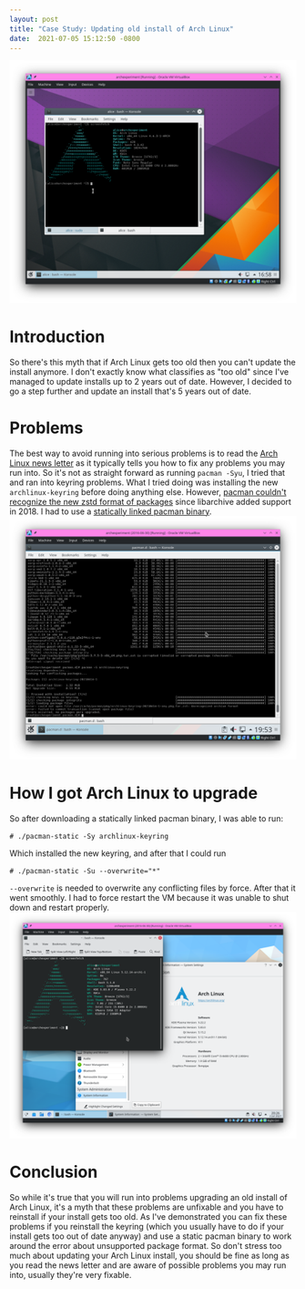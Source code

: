 ```yaml
---
layout:	post
title: "Case Study: Updating old install of Arch Linux"
date:  2021-07-05 15:12:50 -0800
---
```

![screenshot prior upgrade](/assets/upgrading-old-arch-install/Screenshot_20210702_165829.png)
# Introduction
So there's this myth that if Arch Linux gets too old then you can't update the install anymore. I don't exactly know what classifies as "too old" since I've managed to update installs up to 2 years out of date. However, I decided to go a step further and update an install that's 5 years out of date.

# Problems
The best way to avoid running into serious problems is to read the [Arch Linux news letter](https://archlinux.org/news/) as it typically tells you how to fix any problems you may run into. So it's not as straight forward as running `pacman -Syu`, I tried that and ran into keyring problems. What I tried doing was installing the new `archlinux-keyring` before doing anything else. However, [pacman couldn't recognize the new zstd format of packages](https://archlinux.org/news/now-using-zstandard-instead-of-xz-for-package-compression/) since libarchive added support in 2018. I had to use a [statically linked pacman binary](https://pkgbuild.com/~eschwartz/repo/x86_64-extracted/).
![screenshot of pacman error](/assets/upgrading-old-arch-install/Screenshot_20210702_195325.png)

# How I got Arch Linux to upgrade
So after downloading a statically linked pacman binary, I was able to run:
```
# ./pacman-static -Sy archlinux-keyring
```
Which installed the new keyring, and after that I could run
```
# ./pacman-static -Su --overwrite="*"
```
`--overwrite` is needed to overwrite any conflicting files by force.
After that it went smoothly. I had to force restart the VM because it was unable to shut down and restart properly.
![screenshot post upgrade](/assets/upgrading-old-arch-install/Screenshot_20210702_202652.png)

# Conclusion
So while it's true that you will run into problems upgrading an old install of Arch Linux, it's a myth that these problems are unfixable and you have to reinstall if your install gets too old. As I've demonstrated you can fix these problems if you reinstall the keyring (which you usually have to do if your install gets too out of date anyway) and use a static pacman binary to work around the error about unsupported package format. So don't stress too much about updating your Arch Linux install, you should be fine as long as you read the news letter and are aware of possible problems you may run into, usually they're very fixable.
